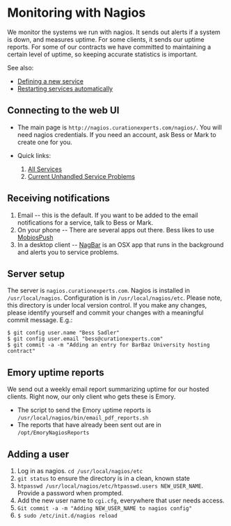 # Monitoring with Nagios
We monitor the systems we run with nagios. It sends out alerts if a system is down, and measures uptime. For some clients, it sends our uptime reports. For some of our contracts we have committed to maintaining a certain level of uptime, so keeping accurate statistics is important.

See also:
* [Defining a new service](define_new_service.md)
* [Restarting services automatically](restart_services.md)

## Connecting to the web UI
* The main page is `http://nagios.curationexperts.com/nagios/`. You will need nagios credentials. If you need an account, ask Bess or Mark to create one for you.

* Quick links:
  1. [All Services](http://nagios.curationexperts.com/nagios/cgi-bin/status.cgi?host=all)
  2. [Current Unhandled Service Problems](http://nagios.curationexperts.com/nagios/cgi-bin/status.cgi?host=all&type=detail&hoststatustypes=3&serviceprops=10&servicestatustypes=28)

## Receiving notifications
1. Email -- this is the default. If you want to be added to the email notifications for a service, talk to Bess or Mark.
2. On your phone -- There are several apps out there. Bess likes to use [MobiosPush](http://www.isnapp.nl/mobiospush/)
3. In a desktop client -- [NagBar](https://sites.google.com/site/nagbarapp/) is an OSX app that runs in the background and alerts you to service problems.

## Server setup
The server is `nagios.curationexperts.com`. Nagios is installed in `/usr/local/nagios`. Configuration is in `/usr/local/nagios/etc`. Please note, this directory is under local version control. If you make any changes, please identify yourself and commit your changes with a meaningful commit message. E.g.:
```
$ git config user.name "Bess Sadler"
$ git config user.email "bess@curationexperts.com"
$ git commit -a -m "Adding an entry for BarBaz University hosting contract"
```

## Emory uptime reports
We send out a weekly email report summarizing uptime for our hosted clients. Right now, our only client who gets these is Emory.

* The script to send the Emory uptime reports is `/usr/local/nagios/bin/email_pdf_reports.sh`
* The reports that have already been sent out are in `/opt/EmoryNagiosReports`

## Adding a user
1. Log in as nagios. `cd /usr/local/nagios/etc`
2. `git status` to ensure the directory is in a clean, known state
3. `htpasswd /usr/local/nagios/etc/htpasswd.users NEW_USER_NAME`. Provide a password when prompted.
4. Add the new user name to `cgi.cfg`, everywhere that user needs access.
5. `Git commit -a -m "Adding NEW_USER_NAME to nagios config"`
6. `$ sudo /etc/init.d/nagios reload`
